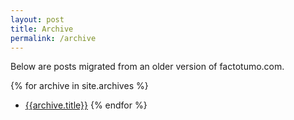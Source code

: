 ```yaml
---
layout: post
title: Archive
permalink: /archive
---
```


Below are posts migrated from an older version of factotumo.com.

{% for archive in site.archives %}
* [{{archive.title}}]({{archive.url}})
{% endfor %}
